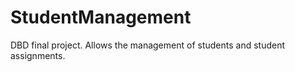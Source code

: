 StudentManagement
=================

DBD final project. Allows the management of students and student assignments. 
